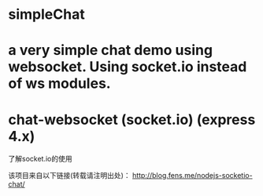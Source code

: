 # simpleChat
a very simple chat demo using websocket. Using socket.io instead of ws modules.
=====

chat-websocket (socket.io)  (express 4.x)
=====

了解socket.io的使用

该项目来自以下链接(转载请注明出处)：
http://blog.fens.me/nodejs-socketio-chat/
